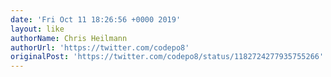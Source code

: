 ```yaml
---
date: 'Fri Oct 11 18:26:56 +0000 2019'
layout: like
authorName: Chris Heilmann
authorUrl: 'https://twitter.com/codepo8'
originalPost: 'https://twitter.com/codepo8/status/1182724277935755266'
---
```

